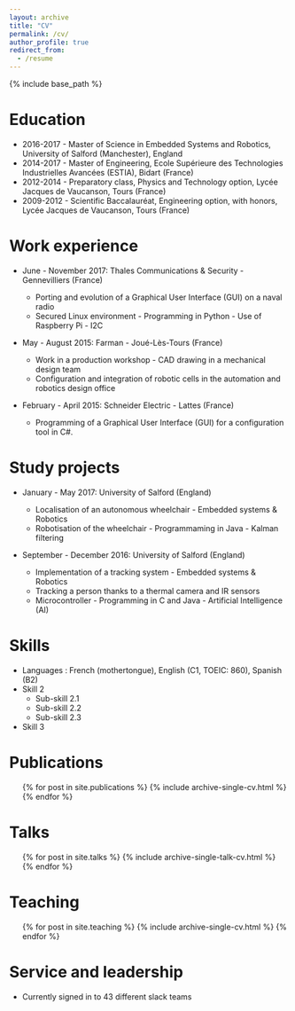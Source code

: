 ```yaml
---
layout: archive
title: "CV"
permalink: /cv/
author_profile: true
redirect_from:
  - /resume
---
```


{% include base_path %}

Education
======
* 2016-2017 - Master of Science in Embedded Systems and Robotics, University of Salford (Manchester), England
* 2014-2017 - Master of Engineering, Ecole Supérieure des Technologies Industrielles Avancées (ESTIA), Bidart (France)
* 2012-2014 - Preparatory class, Physics and Technology option, Lycée Jacques de Vaucanson, Tours (France)
* 2009-2012 - Scientific Baccalauréat, Engineering option, with honors, Lycée Jacques de Vaucanson, Tours (France)

Work experience
======
* June - November 2017: Thales Communications & Security - Gennevilliers (France)
  * Porting and evolution of a Graphical User Interface (GUI) on a naval radio
  * Secured Linux environment - Programming in Python - Use of Raspberry Pi - I2C

* May - August 2015: Farman - Joué-Lès-Tours (France)
  * Work in a production workshop - CAD drawing in a mechanical design team
  * Configuration and integration of robotic cells in the automation and robotics design office
  
* February - April 2015: Schneider Electric - Lattes (France)
  * Programming of a Graphical User Interface (GUI) for a configuration tool in C#.

Study projects
======
* January - May 2017: University of Salford (England)
  * Localisation of an autonomous wheelchair - Embedded systems & Robotics
  * Robotisation of the wheelchair - Programmaming in Java - Kalman filtering

* September - December 2016: University of Salford (England)
  * Implementation of a tracking system - Embedded systems & Robotics
  * Tracking a person thanks to a thermal camera and IR sensors
  * Microcontroller - Programming in C and Java - Artificial Intelligence (AI)
  
Skills
======
* Languages : French (mothertongue), English (C1, TOEIC: 860), Spanish (B2)
* Skill 2
  * Sub-skill 2.1
  * Sub-skill 2.2
  * Sub-skill 2.3
* Skill 3

Publications
======
  <ul>{% for post in site.publications %}
    {% include archive-single-cv.html %}
  {% endfor %}</ul>
  
Talks
======
  <ul>{% for post in site.talks %}
    {% include archive-single-talk-cv.html %}
  {% endfor %}</ul>
  
Teaching
======
  <ul>{% for post in site.teaching %}
    {% include archive-single-cv.html %}
  {% endfor %}</ul>
  
Service and leadership
======
* Currently signed in to 43 different slack teams
